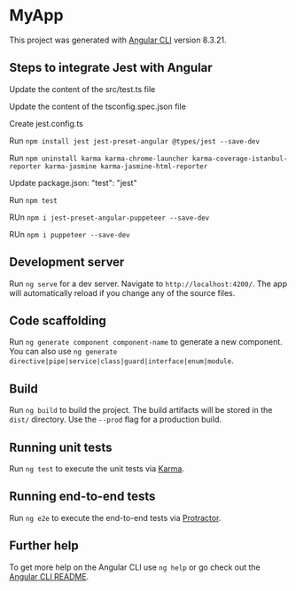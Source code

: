 # MyApp

This project was generated with [Angular CLI](https://github.com/angular/angular-cli) version 8.3.21.

## Steps to integrate Jest with Angular

Update the content of  the src/test.ts file

Update the content of the tsconfig.spec.json file

Create jest.config.ts

Run `npm install jest jest-preset-angular @types/jest --save-dev`

Run `npm uninstall karma karma-chrome-launcher karma-coverage-istanbul-reporter karma-jasmine karma-jasmine-html-reporter`

Update package.json: "test": "jest"

Run `npm test`

RUn `npm i jest-preset-angular-puppeteer --save-dev`

RUn `npm i puppeteer --save-dev`

## Development server

Run `ng serve` for a dev server. Navigate to `http://localhost:4200/`. The app will automatically reload if you change any of the source files.

## Code scaffolding

Run `ng generate component component-name` to generate a new component. You can also use `ng generate directive|pipe|service|class|guard|interface|enum|module`.

## Build

Run `ng build` to build the project. The build artifacts will be stored in the `dist/` directory. Use the `--prod` flag for a production build.

## Running unit tests

Run `ng test` to execute the unit tests via [Karma](https://karma-runner.github.io).

## Running end-to-end tests

Run `ng e2e` to execute the end-to-end tests via [Protractor](http://www.protractortest.org/).

## Further help

To get more help on the Angular CLI use `ng help` or go check out the [Angular CLI README](https://github.com/angular/angular-cli/blob/master/README.md).
